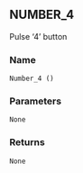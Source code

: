 ## NUMBER\_4

Pulse ‘4’ button


### Name

`Number_4 ()`


### Parameters

`None`


### Returns

`None`